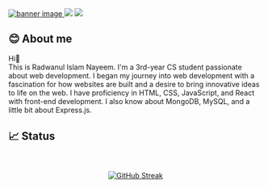 <a href="https://www.linkedin.com/in/radwanul-islam-nayeem/">
<img src="https://github.com/paradox-99/paradox-99/assets/103718355/0e7a0e24-58dc-446c-8240-8b0d1f5ea246" alt="banner image">
</a>
<a href="https://www.linkedin.com/in/radwanul-islam-nayeem/" ><img src="https://img.shields.io/badge/Linkedin-%230077B5?style=for-the-badge"></a>
<a href="https://www.facebook.com/mdnayeem.islam.106/" ><img src="https://img.shields.io/badge/Facebook-blue?style=for-the-badge"></a>

## 😊 About me
<p>
  Hi👋<br>
  This is Radwanul Islam Nayeem. I'm a 3rd-year CS student passionate about web development. I began my journey into web development with a fascination for how websites are built and a desire to bring innovative ideas to life on the web. I have proficiency in HTML, CSS, JavaScript, and React with front-end development. I also know about MongoDB, MySQL, and a little bit about Express.js. 
</p>

## :chart_with_upwards_trend: Status
<br />
<p align="center">
 <a href="https://git.io/streak-stats"><img src="https://streak-stats.demolab.com?user=paradox-99&theme=gruvbox-duo&hide_border=true&border_radius=6&card_width=700" alt="GitHub Streak" /></a>
  </p>

  
<!--
**paradox-99/paradox-99** is a ✨ _special_ ✨ repository because its `README.md` (this file) appears on your GitHub profile.

Here are some ideas to get you started:

- 🔭 I’m currently working on ...
- 🌱 I’m currently learning ...
- 👯 I’m looking to collaborate on ...
- 🤔 I’m looking for help with ...
- 💬 Ask me about ...
- 📫 How to reach me: ...
- 😄 Pronouns: ...
- ⚡ Fun fact: ...
-->
